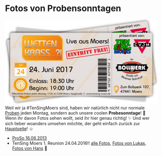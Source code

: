 # Fotos von Probensonntagen
![TEN SING Moers Logo](../../footage/banner2017/WettenKrass-Ticket-cutout-500dpi-01.png)
Weil wir ja #TenSingMoers sind, haben wir natürlich nicht nur normale [Proben](Proben.md) jeden Montag, sondern auch unsere coolen **Probesonntage**! :tada: Wenn ihr davon Fotos sehen wollt, seid ihr hier genau richtig! :sparkles: Und wer sich lieber woanders umsehen möchte, der geht einfach zurück zur [Hauptseite](../../Links.md)! :relaxed:

* [ProSo 16.06.2013](https://www.flickr.com/gp/tsmoers/705916)
* TenSing Moers 1. Reunion 24.04.2016!! [alle Fotos](https://www.flickr.com/gp/tsmoers/73yb64), [Fotos von Lukas](http://bit.ly/TS16Reunion1Lukas), [Fotos von Hans](https://www.flickr.com/gp/tsmoers/2W6q3J) :tada:
